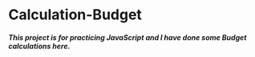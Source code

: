 # Calculation-Budget

##### This project is for practicing JavaScript and I have done some Budget calculations here.
